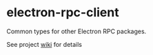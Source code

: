 # electron-rpc-client

Common types for other Electron RPC packages.

See project [wiki](https://github.com/AlexanderSychev/electron-rpc/wiki/Electron-RPC-Types) for details

